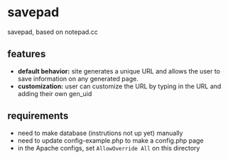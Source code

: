 # savepad
savepad, based on notepad.cc

## features
- **default behavior:** site generates a unique URL and allows the user to save information on any generated page.
- **customization:** user can customize the URL by typing in the URL and adding their own gen_uid

## requirements
- need to make database (instrutions not up yet) manually
- need to update config-example.php to make a config.php page
- in the Apache configs, set `AllowOverride All` on this directory